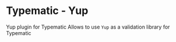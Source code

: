 # Typematic - Yup

Yup plugin for Typematic
Allows to use `Yup` as a validation library for Typematic
